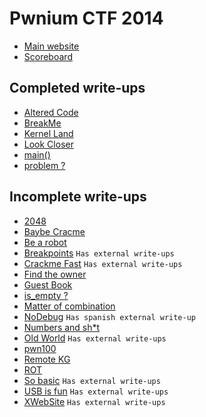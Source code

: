 # Pwnium CTF 2014

* [Main website](http:/ctf.pwnium.tn/)
* [Scoreboard](http://41.231.53.44:8282/scoreboard)

## Completed write-ups
* [Altered Code](altered-code)
* [BreakMe](break_me)
* [Kernel Land](kernel-land)
* [Look Closer](look-closer)
* [main()](main)
* [problem ?](problem)

## Incomplete write-ups

* [2048](2048)
* [Baybe Cracme](baybe-crackme)
* [Be a robot](be-a-robot)
* [Breakpoints](breakpoints) `Has external write-ups`
* [Crackme Fast](crackme-fast) `Has external write-ups`
* [Find the owner](find-the-owner)
* [Guest Book](guest-book)
* [is_empty ?](is_empty)
* [Matter of combination](matter-of-combination)
* [NoDebug](nodebug) `Has spanish external write-up`
* [Numbers and sh*t](numbers-and-sh*t)
* [Old World](old-world) `Has external write-ups`
* [pwn100](pwn100)
* [Remote KG](remote-kg)
* [ROT](rot)
* [So basic](so-basic) `Has external write-ups`
* [USB is fun](usb-is-fun) `Has external write-ups`
* [XWebSite](xwebsite) `Has external write-ups`
